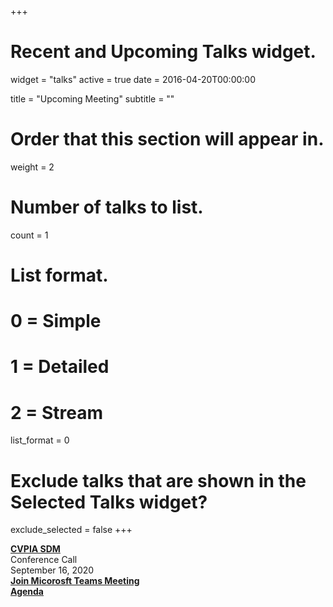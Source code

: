 +++
# Recent and Upcoming Talks widget.
widget = "talks"
active = true
date = 2016-04-20T00:00:00

title = "Upcoming Meeting"
subtitle = ""

# Order that this section will appear in.
weight = 2

# Number of talks to list.
count = 1

# List format.
#   0 = Simple
#   1 = Detailed
#   2 = Stream
list_format = 0

# Exclude talks that are shown in the Selected Talks widget?
exclude_selected = false
+++

**[CVPIA SDM](http://cvpia.scienceintegrationteam.com/meetings/)**     
Conference Call    
September 16, 2020                  
**[Join Micorosft Teams Meeting](https://www.google.com/url?q=https%3A%2F%2Fteams.microsoft.com%2Fl%2Fmeetup-join%2F19%253ameeting_Mzg4YTI2MzMtMzZhNi00ZTRhLTk0ZWYtMDFmODljMGY0NGU2%2540thread.v2%2F0%3Fcontext%3D%257b%2522Tid%2522%253a%25220693b5ba-4b18-4d7b-9341-f32f400a5494%2522%252c%2522Oid%2522%253a%25222c282e39-1152-42b7-8968-6d04c31f2047%2522%257d&sa=D&ust=1596923250145000&usg=AOvVaw2d8zCqYSG6VCzz8u54v_AG    )**          
**[Agenda](http://cvpia.scienceintegrationteam.com/meetings/#agenda )** 
